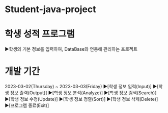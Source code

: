 # Student-java-project
# 학생 성적 프로그램
▶학생의 기본 정보를 입력하여, DataBase와 연동해 관리하는 프로젝트
# 개발 기간
2023-03-02(Thursday) ~ 2023-03-03(Friday)
▶[학생 정보 입력(Input)]
▶[학생 정보 출력(Output)]
▶[학생 정보 분석(Analyze)]
▶[학생 정보 검색(Search)]
▶[학생 정보 수정(Update)]
▶[학생 정보 정렬(Sort)]
▶[학생 정보 삭제(Delete)]
▶[프로그램 종료(Exit)]

